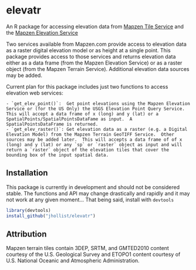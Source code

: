 # elevatr
An R package for accessing elevation data from [Mapzen Tile Service](https://mapzen.com/documentation/terrain-tiles/) and the [Mapzen Elevation Service](https://mapzen.com/documentation/elevation/elevation-service/)

Two services available from Mapzen.com provide access to elevation data as a raster digital elevation model or as height at a single point.  This package provides access to those services and returns elevation data either as a data frame (from the Mapzen Elevation Service) or as a raster object (from the Mapzen Terrain Service).  Additional elevation data sources may be added.

Current plan for this package includes just two functions to access elevation web services:

    - `get_elev_point()`:  Get point elevations using the Mapzen Elevation Service or (for the US Only) the USGS Elevation Point Query Service.  This will accept a data frame of x (long) and y (lat) or a SpatialPoints/SpatialPointsDataFame as input.  A SpatialPointsDataFrame is returned.
    - `get_elev_raster()`: Get elevation data as a raster (e.g. a Digital Elevation Model) from the Mapzen Terrain GeoTIFF Service.  Other sources may be added later.  This will accepts a data frame of of x (long) and y (lat) or any `sp` or `raster` object as input and will return a `raster` object of the elevation tiles that cover the bounding box of the input spatial data. 

## Installation

This package is currently in development and should not be considered stable.  The functions and API may change drastically and rapidly and it may not work at any given moment...  That being said, install with `devtools`


```r
library(devtools)
install_github("jhollist/elevatr")
```

## Attribution
Mapzen terrain tiles contain 3DEP, SRTM, and GMTED2010 content courtesy of the U.S. Geological Survey and ETOPO1 content courtesy of U.S. National Oceanic and Atmospheric Administration.
